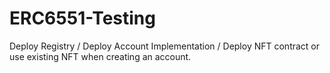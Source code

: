 # ERC6551-Testing
Deploy Registry / Deploy Account Implementation / Deploy NFT contract or use existing NFT when creating an account. 
